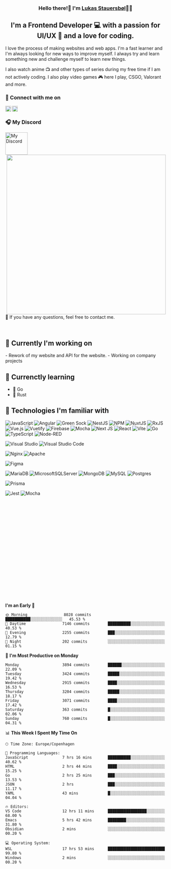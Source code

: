 <h3 align="center">
Hello there!👋 I'm <a target="_blank" href="https://stauersbol.me" rel="noreferrer">Lukas Stauersbøl</a>🙍‍♂️
</h3>

<h2 align="center">
I'm a Frontend Developer 💻 with a passion for UI/UX 🎨 and a love for coding.
</h2>

I love the process of making websites and web apps. I'm a fast learner and I'm always looking for new ways to improve myself.
I always try and learn something new and challenge myself to learn new things.

I also watch anime 📺 and other types of series during my free time if I am not actively coding. I also play video games 🎮 here I play, CSGO, Valorant and more.

### 🔗 Connect with me on
<a href="https://www.linkedin.com/in/lukas-stauersbol/" target="_blank"><img align="left" src="https://raw.githubusercontent.com/Slash1y/Slash1y/main/images/instagram.svg" alt="Lukas Stauersbøl | LinkedIn" width="18px"/></a>
<a href="https://www.instagram.com/lukas_stauersbol" target="_blank"><img align="left" src="https://raw.githubusercontent.com/Slash1y/Slash1y/main/images/linkedin.svg" alt="Lukas Stauersbøl | Instagram" width="18px"/></a>

<br/>

<p align="left">
<h3 align="left">🎧 My Discord</h3>
<img align="left" height="70px" src="https://discord.c99.nl/widget/theme-2/147806323323568128.png" alt="My Discord" />
</p>
<a href="https://anilist.co/user/slashiy/"><img align="right" width="500px" src="metrics.plugin.personal.anilist.svg" /></a>

<br/>
<br/>
<br/>
<p align="left">
💬 If you have any questions, feel free to contact me.
</p>

<br/>
<h2 align="left"> 🔭 Currently I'm working on</h2>
<p align="left">
- Rework of my website and API for the website.
- Working on company projects
 </p>
</p>
 
## 🌱 Currenctly learning
- 💙 Go
- 🧡 Rust

## 💼 Technologies I'm familiar with
![JavaScript](https://img.shields.io/badge/javascript-%23323330.svg?style=for-the-badge&logo=javascript&logoColor=%23F7DF1E)
![Angular](https://img.shields.io/badge/angular-%23DD0031.svg?style=for-the-badge&logo=angular&logoColor=white)
![Green Sock](https://img.shields.io/badge/green%20sock-88CE02?style=for-the-badge&logo=greensock&logoColor=white)
![NestJS](https://img.shields.io/badge/nestjs-%23E0234E.svg?style=for-the-badge&logo=nestjs&logoColor=white)
![NPM](https://img.shields.io/badge/NPM-%23000000.svg?style=for-the-badge&logo=npm&logoColor=white)
![NuxtJS](https://img.shields.io/badge/Nuxt-black?style=for-the-badge&logo=nuxt.js&logoColor=white)
![RxJS](https://img.shields.io/badge/rxjs-%23B7178C.svg?style=for-the-badge&logo=reactivex&logoColor=white)
![Vue.js](https://img.shields.io/badge/vuejs-%2335495e.svg?style=for-the-badge&logo=vuedotjs&logoColor=%234FC08D)
![Vuetify](https://img.shields.io/badge/Vuetify-1867C0?style=for-the-badge&logo=vuetify&logoColor=AEDDFF)
![Firebase](https://img.shields.io/badge/firebase-ffca28?style=for-the-badge&logo=firebase&logoColor=black)
![Mocha](https://img.shields.io/badge/Mocha-8D6748?style=for-the-badge&logo=Mocha&logoColor=white)
![Next JS](https://img.shields.io/badge/next.js-000000?style=for-the-badge&logo=nextdotjs&logoColor=white)
![React](https://img.shields.io/badge/React-20232A?style=for-the-badge&logo=react&logoColor=61DAFB)
![Vite]( 	https://img.shields.io/badge/Vite-B73BFE?style=for-the-badge&logo=vite&logoColor=FFD62E)
![Go](https://img.shields.io/static/v1?style=for-the-badge&message=Go&color=00ADD8&logo=Go&logoColor=FFFFFF&label=)
![TypeScript](https://img.shields.io/static/v1?style=for-the-badge&message=TypeScript&color=3178C6&logo=TypeScript&logoColor=FFFFFF&label=)
![Node-RED](https://img.shields.io/badge/NodeRED-8F0000.svg?style=for-the-badge&logo=Node-RED&logoColor=white)

![Visual Studio](https://img.shields.io/badge/Visual%20Studio-5C2D91.svg?style=for-the-badge&logo=visual-studio&logoColor=white)
![Visual Studio Code](https://img.shields.io/badge/Visual%20Studio%20Code-0078d7.svg?style=for-the-badge&logo=visual-studio-code&logoColor=white)

![Nginx](https://img.shields.io/badge/nginx-%23009639.svg?style=for-the-badge&logo=nginx&logoColor=white)
![Apache](https://img.shields.io/badge/apache-%23D42029.svg?style=for-the-badge&logo=apache&logoColor=white)

![Figma](https://img.shields.io/badge/Figma-F24E1E?style=for-the-badge&logo=figma&logoColor=white)

![MariaDB](https://img.shields.io/badge/MariaDB-003545?style=for-the-badge&logo=mariadb&logoColor=white)
![MicrosoftSQLServer](https://img.shields.io/badge/Microsoft%20SQL%20Sever-CC2927?style=for-the-badge&logo=microsoft%20sql%20server&logoColor=white)
![MongoDB](https://img.shields.io/badge/MongoDB-%234ea94b.svg?style=for-the-badge&logo=mongodb&logoColor=white)
![MySQL](https://img.shields.io/badge/mysql-%2300f.svg?style=for-the-badge&logo=mysql&logoColor=white)
![Postgres](https://img.shields.io/badge/postgres-%23316192.svg?style=for-the-badge&logo=postgresql&logoColor=white)

![Prisma](https://img.shields.io/badge/Prisma-3982CE?style=for-the-badge&logo=Prisma&logoColor=white)

![Jest](https://img.shields.io/badge/-jest-%23C21325?style=for-the-badge&logo=jest&logoColor=white)
![Mocha](https://img.shields.io/badge/Mocha-8D6748.svg?style=for-the-badge&logo=Mocha&logoColor=white)


<br/>
<br/>
<br/>
<br/>
<br/>
<br/>
<br/>
<br/>
<br/>
<br/>
<br/>
<br/>
<br/>
<br/>
<br/>
<br/>
<br/>
<br/>

<!--START_SECTION:waka-->
**I'm an Early 🐤** 

```text
🌞 Morning                8028 commits        ███████████░░░░░░░░░░░░░░   45.53 % 
🌆 Daytime                7146 commits        ██████████░░░░░░░░░░░░░░░   40.53 % 
🌃 Evening                2255 commits        ███░░░░░░░░░░░░░░░░░░░░░░   12.79 % 
🌙 Night                  202 commits         ░░░░░░░░░░░░░░░░░░░░░░░░░   01.15 % 
```
📅 **I'm Most Productive on Monday** 

```text
Monday                   3894 commits        ██████░░░░░░░░░░░░░░░░░░░   22.09 % 
Tuesday                  3424 commits        █████░░░░░░░░░░░░░░░░░░░░   19.42 % 
Wednesday                2915 commits        ████░░░░░░░░░░░░░░░░░░░░░   16.53 % 
Thursday                 3204 commits        █████░░░░░░░░░░░░░░░░░░░░   18.17 % 
Friday                   3071 commits        ████░░░░░░░░░░░░░░░░░░░░░   17.42 % 
Saturday                 363 commits         █░░░░░░░░░░░░░░░░░░░░░░░░   02.06 % 
Sunday                   760 commits         █░░░░░░░░░░░░░░░░░░░░░░░░   04.31 % 
```


📊 **This Week I Spent My Time On** 

```text
🕑︎ Time Zone: Europe/Copenhagen

💬 Programming Languages: 
JavaScript               7 hrs 16 mins       ██████████░░░░░░░░░░░░░░░   40.62 % 
HTML                     2 hrs 44 mins       ████░░░░░░░░░░░░░░░░░░░░░   15.25 % 
Go                       2 hrs 25 mins       ███░░░░░░░░░░░░░░░░░░░░░░   13.53 % 
JSON                     2 hrs               ███░░░░░░░░░░░░░░░░░░░░░░   11.17 % 
YAML                     43 mins             █░░░░░░░░░░░░░░░░░░░░░░░░   04.04 % 

🔥 Editors: 
VS Code                  12 hrs 11 mins      █████████████████░░░░░░░░   68.00 % 
Emacs                    5 hrs 42 mins       ████████░░░░░░░░░░░░░░░░░   31.80 % 
Obsidian                 2 mins              ░░░░░░░░░░░░░░░░░░░░░░░░░   00.20 % 

💻 Operating System: 
WSL                      17 hrs 53 mins      █████████████████████████   99.80 % 
Windows                  2 mins              ░░░░░░░░░░░░░░░░░░░░░░░░░   00.20 % 
```


<!--END_SECTION:waka-->
